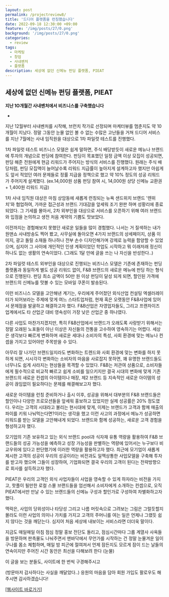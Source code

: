 ```yaml
---
layout: post
permalink: /projectreview8/
title: '드디어 플랫폼을 런칭했습니다'
date: 2022-09-18 12:30:00 +09:00
feature: '/img/posts/27/0.png'
background: '/img/posts/27/0.png'
categories:
  - review
tags:
  - 마케팅
  - 창업
  - 사내벤처
  - 플랫폼
description: 세상에 없던 신메뉴 펀딩 플랫폼, PIEAT
---
```


## 세상에 없던 신메뉴 펀딩 플랫폼, PIEAT



**지난 1O개월간 사내벤처에서 비즈니스를 구축했습니다**

-

지난 12월부터 사내벤처를 시작해, 브런치 작가로 선정되며 마케터뷰를 멈춘지도 약 10개월이 지났다. 정말 그동안 눈물 없인 볼 수 없는 수많은 고난들을 거쳐 드디어 서비스를 지난 7월에는 사내 임직원을 대상으로 1차 파일럿 테스트를 진행했다.  



1차 파일럿 테스트 비즈니스 모델은 쉽게 말하면, 주식 배당받듯이 새로운 메뉴나 브랜드에 투자의 개념으로 펀딩에 참여한다. 펀딩이 목표했던 일정 금액 이상 모집이 성공되면, 펀딩 해준 전원에게 현금 리워드가 주어지는 방식의 서비스를 진행했다. 원래는 주식 배당처럼, 펀딩 모집액이 늘어날수록 리워드 지급률이 높아지게 설계하고자 했지만 아쉽게도 앞서 적었던 여러 문제들로 정률 지급을 정책으로 했고 약 10% 정도의 성공 리워드가 주어지게 설계했다. (ex.14,000원 상품 펀딩 참여 시, 14,000원 상당 신메뉴 교환권 + 1,400원 리워드 지급) 



1차 사내 임직원 대상은 마침 상암동에 새롭게 런칭되는 뉴욕 샌드위치 브랜드 '렌위치'와 협업하여, 가까운 접근성과 브랜드 기대감을 앞세워 조기 완판 하며 성황리에 종료되었다. 그 기세를 몰아서, 2차 외부인을 대상으로 서비스를 오픈하기 위해 여러 브랜드와 입점을 논의하고 생전 처음 계약의 기쁨도 맛보았다. 



이전까지는 경험해보지 못했던 새로운 일들을 많이 경험했다. 나서는 거 질색하는 내가 원맨쇼 사내방송도 찍어 봤고, 사무실에 돌아오면 4가지 브랜드의 상세페이지, 상품 이미지, 광고 돌릴 소재들 하나하나 전부 손수 디자인해가며 강제로 능력을 함양할 수 있었으며, 심지어 그 사이에 개인적인 인생 계획이었던 학업도 시작하고 뭐 이래저래 정신이 하나도 없는 생활의 연속이었다. (그래도 1달 만에 글을 쓰는 나 자신을 반성한다..)



2차 파일럿 테스트 외부인을 대상으로 진행되는 비즈니스 모델은 기존에 존재하는 펀딩 플랫폼과 동일하게 별도 성공 리워드 없이, F&B 브랜드의 새로운 메뉴에 펀딩 하는 형식으로 진행된다. 펀딩 최소 금액이 50만 원 이상 펀딩이 달성 되게 되면, 할인된 가격에 브랜드의 신메뉴를 맛볼 수 있는 모바일 쿠폰이 발송된다. 



이런 비즈니스 모델을 고안해낸 계기는, 우리에게 주어졌던 외식산업 컨설팅 엑셀러레이터가 되어보라는 주제에 맞게 여느 스타트업처럼, 현재 혹은 오랫동안 F&B사업에 있어서 문제점을 발굴하고 해결하고자 했다. F&B산업은 자영업자들도, 그리고 프랜차이즈 업계에서도 타 산업군 대비 영속성이 가장 낮은 산업군 중 하나였다. 



다른 사업도 마찬가지겠지만, 특히 F&B산업에서 브랜드가 오래도록 사랑받기 위해서는 정말 오래된 노포들이 아닌 이상은 자신들의 전통을 고수하여 영속하기는 어렵다. 세상은 생각보다 빠르게 변화하며 새로운 세대나 소비자의 특성, 사회 환경에 맞는 메뉴나 컨셉을 가지고 있어야만 주목받을 수 있다. 



아무리 잘 나가던 브랜드일지라도 변화하는 트렌드와 사회 환경에 맞는 변화를 하지 못하게 되면, 시시각각 변화하는 소비자의 마음을 사로잡지 못하면, 꽤 유명한 브랜드들도 너무나도 쉽게 사라지는 현상들을 목격할 수 있었다. F&B는 저관여 상품으로, 소비자들에게 필수적으로 비교적 빠르고 쉽게 소비를 일으키지만 결국 시대의 변화에 맞게 기존 브랜드의 새로운 컨셉의 아이템이나 매장, 제2 브랜드 등 지속적인 새로운 아이템의 성공이 끊임없이 필요하다는 문제를 해결해보고자 했다. 



새로운 아이템을 런칭 준비하거나 출시 이후, 성공을 위해서 대부분의 F&B 브랜드들은 할인이나 다양한 프로모션들을 앞세워 홍보하고 있었지만 실제 성공률은 20% 정도였다. 우리는 고객의 시대라고 불리는 현시대에 맞게, 이제는 브랜드가 고객과 함께 매출의 파이를 키워 나눠먹는다면?이라는 생각을 했고 이런 사고의 과정에서 메뉴가 성공하면 리워드를 받는 모델을 고안해내게 되었다. 브랜드와 함께 성공하는, 새로운 고객 경험을 형성하고자 했다. 



모기업의 기존 보유하고 있는 외식 브랜드 pool과 식자재 유통 역량을 활용하여 F&B 브랜드들의 성공 가능성을 예측하고 성장 가능성을 판별하는 역량에 있어서는 누구보다 비교우위에 있다고 판단했기에 이러한 역량을 활용하고자 했다. 최근에 모기업이 새롭게 제시한 고객의 성공이 우리의 성공이라는 비전과도 일맥상통한 사업모델을 구축해 투자를 받고자 했으며 그들이 성장하여, 기업화되면 결국 우리의 고객이 된다는 전략방향으로 회사를 설득하고자 했다. 



PIEAT은 우리의 고객인 외식 사업자들이 사업을 영속할 수 있게 하자라는 비전을 가지고, 핫플이 될만한 로컬 스몰 브랜드들을 엄선해서 소비자에게 소개하는 컨셉으로, 오직 PIEAT에서만 만날 수 있는 브랜드들의 신메뉴 구성과 할인가로 구성하여 차별화하고자 했다.



맥락은, 사업의 당위성이나 타당성 그리고 나름 머릿속으로 그려보는 그림은 그럴듯할지 몰라도 이런 사업의 의미나 가치를 가지고 고객의 주머니를 여는 일은 언제나 그랬듯 쉽지 않다는 것을 깨닫는다. 심지어 처음 세상에 내보이는 서비스라면 더더욱 말이다. 



지금도 매일매일 아침 점심 정말 홍보 전단도 돌리고, 점심시간마다 그룹 계열사 사옥들을 방문하며 판촉물도 나눠주면서 맨바닥에서 무언가를 시작하는 건 정말 눈물겨운 일이구나를 몸소 체험하며, 매일 밤 피곤에 절여져서 언제 잠든지도 모르게 잠이 드는 날들의 연속이지만 주어진 시간 동안은 최선을 다해보려 한다 (눈물)



이 글을 보는 분들도, 사이트에 한 번씩 구경해주시고

(방문마저 감사하다는 사실을 깨달았다..) 응원의 마음을 담아 회원 가입도 팔로우도 해주시면 감사하겠습니다!



[[웹사이트 바로가기]](https://www.pieat.co.kr)


